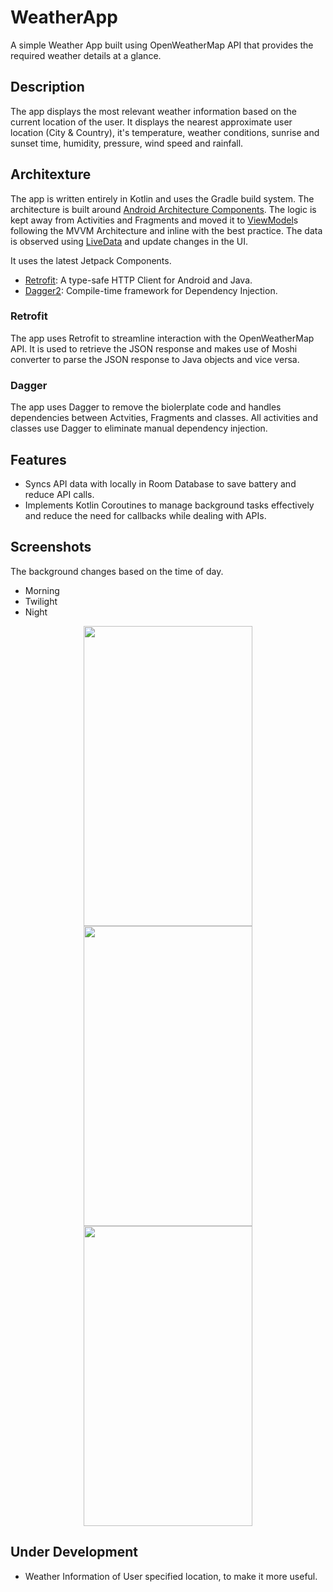 # WeatherApp
A simple Weather App built using OpenWeatherMap API that provides the required weather details at a glance.

## Description
The app displays the most relevant weather information based on the current location of the user. It displays the nearest approximate user location (City & Country), it's temperature, weather conditions, sunrise and sunset time, humidity, pressure, wind speed and rainfall.

## Architexture
The app is written entirely in Kotlin and uses the Gradle build system. 
The architecture is built around [Android Architecture Components](https://developer.android.com/topic/libraries/architecture/).
The logic is kept away from Activities and Fragments and moved it to [ViewModel](https://developer.android.com/topic/libraries/architecture/viewmodel)s following the MVVM Architecture and inline with the best practice. The data is observed using [LiveData](https://developer.android.com/topic/libraries/architecture/livedata) and update changes in the UI.

It uses the latest Jetpack Components.
- [Retrofit](https://square.github.io/retrofit/): A type-safe HTTP Client for Android and Java.
- [Dagger2](https://github.com/google/dagger): Compile-time framework for Dependency Injection.

### Retrofit
The app uses Retrofit to streamline interaction with the OpenWeatherMap API. It is used to retrieve the JSON response and makes use of Moshi converter to parse the JSON response to Java objects and vice versa.

### Dagger
The app uses Dagger to remove the biolerplate code and handles dependencies between Actvities, Fragments and classes. All activities and classes use Dagger to eliminate manual dependency injection.

## Features
- Syncs API data with locally in Room Database to save battery and reduce API calls.
- Implements Kotlin Coroutines to manage background tasks effectively and reduce the need for callbacks while dealing with APIs.

## Screenshots
The background changes based on the time of day.
- Morning
- Twilight
- Night

<p align="center">
  <img src="https://user-images.githubusercontent.com/39412016/82552678-35442900-9b80-11ea-80f8-5b417c2f0a1c.png" width="270" height="480">
  <img src="https://user-images.githubusercontent.com/39412016/82552956-c74c3180-9b80-11ea-95de-5a5ecbf55c7a.png" width="270" height="480">
  <img src="https://user-images.githubusercontent.com/39412016/82552977-cfa46c80-9b80-11ea-8f77-8e5a66284ec1.png" width="270" height="480">
</p>

## Under Development
- Weather Information of User specified location, to make it more useful.

